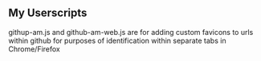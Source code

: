 My Userscripts
-----------------------
githup-am.js and github-am-web.js are for adding custom favicons to urls within github for purposes of identification within separate tabs in Chrome/Firefox